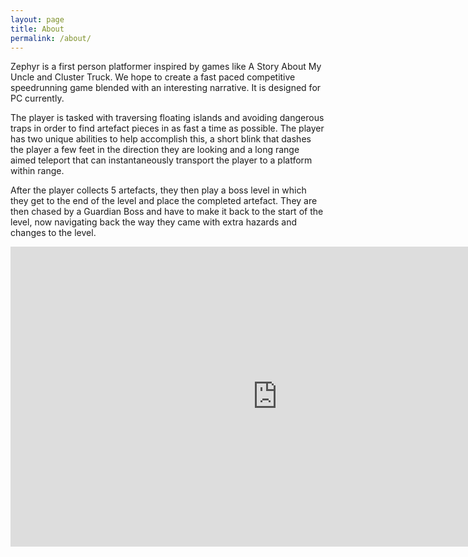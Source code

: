 ```yaml
---
layout: page
title: About
permalink: /about/
---
```


Zephyr is a first person platformer inspired by games like A Story About My Uncle and Cluster Truck. We hope to create a fast paced competitive speedrunning game blended with an interesting narrative. It is designed for PC currently.

The player is tasked with traversing floating islands and avoiding dangerous traps in order to find artefact pieces in as fast a time as possible. The player has two unique abilities to help accomplish this, a short blink that dashes the player a few feet in the direction they are looking and a long range aimed teleport that can instantaneously transport the player to a platform within range.

After the player collects 5 artefacts, they then play a boss level in which they get to the end of the level and place the completed artefact. They are then chased by a Guardian Boss and have to make it back to the start of the level, now navigating back the way they came with extra hazards and changes to the level. 


<iframe width="853" height="480" src="https://www.youtube.com/embed/Y501eVnaHqg" frameborder="0" allow="accelerometer; autoplay; encrypted-media; gyroscope; picture-in-picture" allowfullscreen></iframe>
